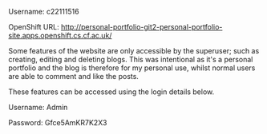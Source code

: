 Username: c22111516

OpenShift URL: http://personal-portfolio-git2-personal-portfolio-site.apps.openshift.cs.cf.ac.uk/

Some features of the website are only accessible by the superuser; such as creating, editing and deleting blogs. This was intentional as it's a personal portfolio and the blog is therefore for my personal use, whilst normal users are able to comment and like the posts.

These features can be accessed using the login details below.

Username: Admin

Password: Gfce5AmKR7K2X3

